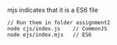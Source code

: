 mjs indicates that it is a ES6 file

```
// Run them in folder assignment2
node cjs/index.js    // CommonJS
node ejs/index.mjs   // ES6
```